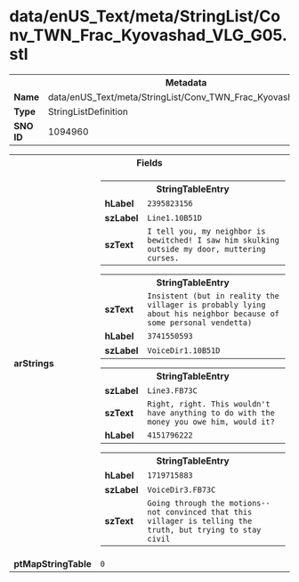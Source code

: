 <h1>data/enUS_Text/meta/StringList/Conv_TWN_Frac_Kyovashad_VLG_G05.stl</h1><table><tr><th colspan="100%">Metadata</th></tr><tr><td><b>Name</b></td><td>data/enUS_Text/meta/StringList/Conv_TWN_Frac_Kyovashad_VLG_G05.stl</td></tr><tr><td><b>Type</b></td><td>StringListDefinition</td></tr><tr><td><b>SNO ID</b></td><td>1094960</td></tr></table>

<table><tr><th colspan="100%">Fields</th></tr><tr><td><b>arStrings</b></td><td><table><tr><th colspan="100%">StringTableEntry</th></tr><tr><td><b>hLabel</b></td><td><code>2395823156</code></td></tr><tr><td><b>szLabel</b></td><td><code>Line1.10B51D</code></td></tr><tr><td><b>szText</b></td><td><code>I tell you, my neighbor is bewitched! I saw him skulking outside my door, muttering curses.</code></td></tr></table>


<table><tr><th colspan="100%">StringTableEntry</th></tr><tr><td><b>szText</b></td><td><code>Insistent (but in reality the villager is probably lying about his neighbor because of some personal vendetta)</code></td></tr><tr><td><b>hLabel</b></td><td><code>3741550593</code></td></tr><tr><td><b>szLabel</b></td><td><code>VoiceDir1.10B51D</code></td></tr></table>


<table><tr><th colspan="100%">StringTableEntry</th></tr><tr><td><b>szLabel</b></td><td><code>Line3.FB73C</code></td></tr><tr><td><b>szText</b></td><td><code>Right, right. This wouldn't have anything to do with the money you owe him, would it?</code></td></tr><tr><td><b>hLabel</b></td><td><code>4151796222</code></td></tr></table>


<table><tr><th colspan="100%">StringTableEntry</th></tr><tr><td><b>hLabel</b></td><td><code>1719715883</code></td></tr><tr><td><b>szLabel</b></td><td><code>VoiceDir3.FB73C</code></td></tr><tr><td><b>szText</b></td><td><code>Going through the motions--not convinced that this villager is telling the truth, but trying to stay civil</code></td></tr></table>


</td></tr><tr><td><b>ptMapStringTable</b></td><td><code>0</code></td></tr></table>

